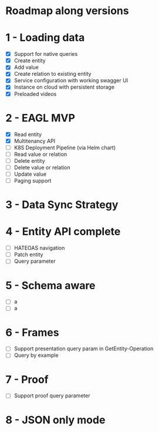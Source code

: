 # Roadmap along versions


# 1 - Loading data 

- [x] Support for native queries
- [x] Create entity
- [x] Add value 
- [x] Create relation to existing entity
- [x] Service configuration with working swagger UI
- [x] Instance on cloud with persistent storage
- [x] Preloaded videos 

# 2 - EAGL MVP

- [x] Read entity
- [x] Multitenancy API
- [ ] K8S Deployment Pipeline (via Helm chart)
- [ ] Read value or relation
- [ ] Delete entity
- [ ] Delete value or relation
- [ ] Update value
- [ ] Paging support 

# 3 - Data Sync Strategy


# 4 - Entity API complete
- [ ] HATEOAS navigation
- [ ] Patch entity
- [ ] Query parameter

# 5 - Schema aware

- [ ] a
- [ ] a

# 6 - Frames

- [ ] Support presentation query param in GetEntity-Operation
- [ ] Query by example

# 7 - Proof

- [ ] Support proof query parameter

# 8 - JSON only mode
